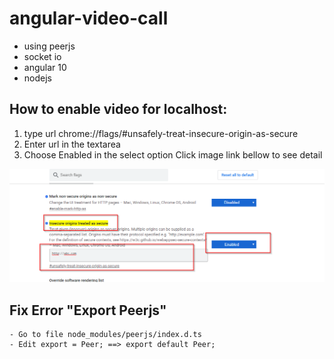# angular-video-call

- using peerjs
- socket io
- angular 10 
- nodejs

## How to enable video for localhost:
1. type url chrome://flags/#unsafely-treat-insecure-origin-as-secure
2. Enter url in the textarea
3. Choose Enabled in the select option Click image link bellow to see detail

![alt text](https://github.com/fxanhkhoa/angular-video-call/blob/main/enable-camera.png?raw=true)

## Fix Error "Export Peerjs"
```
- Go to file node_modules/peerjs/index.d.ts
- Edit export = Peer; ==> export default Peer;
```

